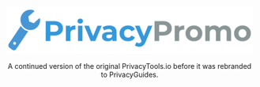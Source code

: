 <div align="center">
<a href="https://privacy.promo">
	<img src="assets/img/svg/layout/brand/horizontal.svg" width="500px" alt="PrivacyPromo" />
</a>
<br />
	<p>A continued version of the original PrivacyTools.io before it was rebranded to PrivacyGuides.</p>
